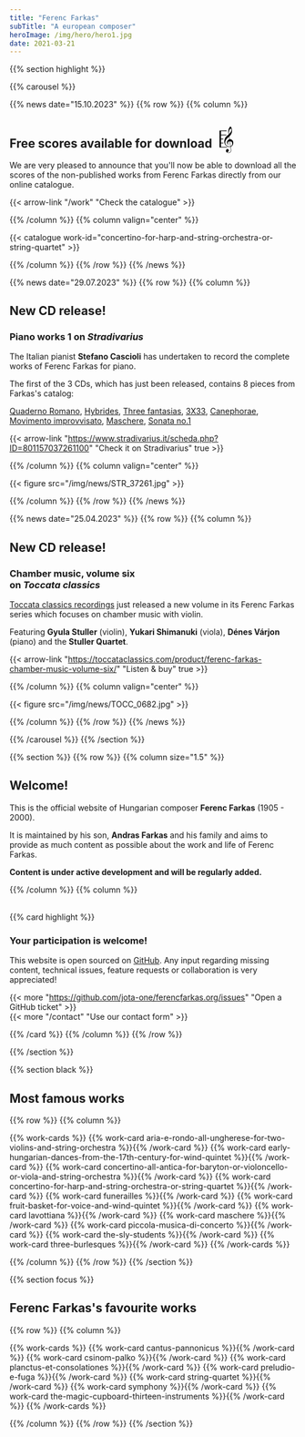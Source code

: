 ```yaml
---
title: "Ferenc Farkas"
subTitle: "A european composer"
heroImage: /img/hero/hero1.jpg
date: 2021-03-21
---
```


{{% section highlight %}}

{{% carousel %}}

{{% news date="15.10.2023" %}}
{{% row %}}
{{% column %}}

## Free scores available for download <svg width='27' height='48' viewBox='0 0 18 32' fill='black' style="margin: 0 0 -0.65rem 0.5rem"><path fill-rule='evenodd' clip-rule='evenodd' d='M11.6799 30.8562C10.8434 31.2382 10.0124 31.1622 9.12694 30.4997C9.24367 30.4392 9.34789 30.3864 9.44381 30.3381C9.65237 30.233 9.81938 30.1489 9.97794 30.0517C10.6649 29.6257 10.9699 28.9067 10.8099 28.1282C10.6759 27.4807 10.1004 26.9162 9.47844 26.8212C8.73844 26.7072 8.09244 27.0902 7.75794 27.8417C7.23944 28.9962 7.56294 30.3092 8.61744 30.8867C9.20894 31.2087 9.89244 31.4457 10.5509 31.4922C12.3809 31.6237 13.8149 30.0637 13.6424 28.2172C13.5694 27.0442 13.3364 25.2197 13.1799 24.0972C13.1799 24.0972 13.2994 24.0562 13.6664 23.8567C14.6754 23.3097 15.4109 22.4227 15.8334 21.2827C16.9409 18.2997 15.2019 15.4277 12.2474 15.3522C12.1739 15.3508 12.0999 15.3361 12.0159 15.3194C11.9772 15.3117 11.9363 15.3036 11.8924 15.2962L11.3969 12.1652C11.5845 12.0002 11.7678 11.8307 11.9469 11.6567C14.8714 8.75366 15.5269 4.93366 13.6049 1.18866C13.1579 0.316159 12.7074 0.283659 12.0729 1.03066C11.8962 1.23996 11.7434 1.47435 11.5914 1.70752C11.5731 1.7356 11.5548 1.76366 11.5364 1.79166C10.3449 3.60416 10.0729 5.67466 10.4064 7.77316C10.5214 8.50616 10.6184 9.76866 10.6184 9.76866C10.6184 9.76866 9.75444 10.6247 9.16294 11.0677C7.61094 12.2287 6.43094 13.8147 5.87294 15.8197C4.50694 20.7097 7.99644 24.4352 11.5064 24.3097C11.9279 24.2947 12.3624 24.2547 12.7899 24.2052C13.0149 25.6357 13.2239 27.4127 13.2504 28.5427C13.2769 29.6722 12.5634 30.4527 11.6799 30.8562ZM12.4739 22.1463C12.5504 22.6414 12.6273 23.1396 12.7029 23.6422L12.7009 23.6432C10.6909 24.0747 9.00244 23.5697 7.67094 21.9422C6.42744 20.4262 6.35844 18.7392 7.17444 16.9527C8.03594 15.0742 9.41794 13.7477 11.0289 12.4672C11.1949 13.5442 11.3374 14.4772 11.4799 15.4157C9.87994 16.1362 8.75844 17.2427 8.80394 19.2062C8.83994 20.6202 9.69844 21.7657 10.8769 22.1422C10.7797 22.0159 10.684 21.8989 10.5918 21.7862C10.4015 21.5536 10.2263 21.3395 10.0844 21.1007C9.32844 19.8197 9.86244 18.2247 11.1514 17.8427C11.6029 17.7082 11.8474 17.7762 11.9244 18.3752C12.0852 19.6282 12.2781 20.8774 12.4739 22.1463ZM13.9999 5.06416C13.5764 6.91416 12.3859 8.15266 10.9899 9.41916L10.9874 9.41816C10.8274 7.37466 10.9579 5.55666 11.9164 3.90816C12.0664 3.65066 12.3019 3.41466 12.5469 3.26066C13.1924 2.85466 13.7699 3.12116 13.9404 3.90816C14.0204 4.28066 14.0829 4.70466 13.9999 5.06416ZM12.6504 20.6137C12.5132 19.6638 12.3753 18.7091 12.2344 17.7602C13.7769 17.6617 14.5889 18.3612 14.8284 19.8662C15.1124 21.6442 14.4759 23.0787 13.0734 23.5147C12.9315 22.5604 12.7913 21.5896 12.6504 20.6137Z'/><path d='M0.0025 5.16921V5.16821L0 5.16921C0.000833416 5.16921 0.00166675 5.16921 0.0025 5.16921Z'/><path d='M8.23813 5.16942V5.91671L1.66743 5.90871L1.68493 9.94871H8.23813L7.50925 10.6892L1.68493 10.6812V14.7212H4.63636L4.09088 15.4527H1.68493V19.4927H4.45453L4.63636 20.2312L1.68493 20.2242V24.2542H7.83654L9.54573 25.0007H0.0025V5.16921C6.88345 5.17034 8.07101 5.16977 8.23813 5.16942Z'/></svg>

We are very pleased to announce that you'll now be able to
download all the scores of the non-published works from
Ferenc Farkas directly from our online catalogue.

{{< arrow-link "/work" "Check the catalogue" >}}

{{% /column %}}
{{% column valign="center" %}}

{{< catalogue work-id="concertino-for-harp-and-string-orchestra-or-string-quartet" >}}

{{% /column %}}
{{% /row %}}
{{% /news %}}

{{% news date="29.07.2023" %}}
{{% row %}}
{{% column %}}

## New CD release!
### Piano works 1 on *Stradivarius*

The Italian pianist **Stefano Cascioli** has undertaken to record the complete
works of Ferenc Farkas for piano.

The first of the 3 CDs, which has just been released, contains 8 pieces from
Farkas's catalog:

[Quaderno Romano](/work/?r=quaderno-romano),
[Hybrides](/work/?r=hybrides),
[Three fantasias](/work/?r=three-fantasias),
[3X33](/work/?r=3-x-33),
[Canephorae](/work/?r=canephorae),
[Movimento improvvisato](/work/?r=movimento-improvvisato),
[Maschere](/work/?r=maschere),
[Sonata no.1](/work/?r=sonata-1-for-piano)

{{< arrow-link "https://www.stradivarius.it/scheda.php?ID=801157037261100" "Check it on Stradivarius" true >}}

{{% /column %}}
{{% column valign="center" %}}

{{< figure src="/img/news/STR_37261.jpg" >}}

{{% /column %}}
{{% /row %}}
{{% /news %}}

{{% news date="25.04.2023" %}}
{{% row %}}
{{% column %}}
## New CD release!
### Chamber music, volume six<br>on *Toccata classics*

[Toccata classics recordings](https://toccataclassics.com/) just released a new
volume in its Ferenc Farkas series which focuses on chamber music with violin.

Featuring **Gyula Stuller** (violin), **Yukari Shimanuki** (viola), **Dénes Várjon** (piano) and the **Stuller Quartet**.

{{< arrow-link "https://toccataclassics.com/product/ferenc-farkas-chamber-music-volume-six/" "Listen & buy" true >}}

{{% /column %}}
{{% column valign="center" %}}

{{< figure src="/img/news/TOCC_0682.jpg" >}}

{{% /column %}}
{{% /row %}}
{{% /news %}}

{{% /carousel %}}
{{% /section %}}

{{% section %}}
{{% row %}}
{{% column size="1.5" %}}
## Welcome!

This is the official website of Hungarian composer **Ferenc Farkas** (1905 - 2000).

It is maintained by his son, **Andras Farkas** and his family and aims to provide
as much content as possible about the work and life of Ferenc Farkas.

**Content is under active development and will be regularly added.**

<!--
We currently focus on fullfiling the [catalogue of works](/work) which contains
more than 800 works. We've planned to add musical samples, images and contextual
information for the most famous and played works.
-->

{{% /column %}}
{{% column %}}

<br>
{{% card highlight %}}

### Your participation is welcome!

This website is open sourced on [GitHub](https://github.com/jota-one/ferencfarkas.org).
Any input regarding missing content, technical issues, feature requests or
collaboration is very appreciated!

{{< more "https://github.com/jota-one/ferencfarkas.org/issues" "Open a GitHub ticket" >}}
<br/>
{{< more "/contact" "Use our contact form" >}}

{{% /card %}}
{{% /column %}}
{{% /row %}}

{{% /section %}}

{{% section black %}}
## Most famous works

{{% row %}}
{{% column %}}

{{% work-cards %}}
{{% work-card aria-e-rondo-all-ungherese-for-two-violins-and-string-orchestra %}}{{% /work-card %}}
{{% work-card early-hungarian-dances-from-the-17th-century-for-wind-quintet %}}{{% /work-card %}}
{{% work-card concertino-all-antica-for-baryton-or-violoncello-or-viola-and-string-orchestra %}}{{% /work-card %}}
{{% work-card concertino-for-harp-and-string-orchestra-or-string-quartet %}}{{% /work-card %}}
{{% work-card funerailles  %}}{{% /work-card %}}
{{% work-card fruit-basket-for-voice-and-wind-quintet %}}{{% /work-card %}}
{{% work-card lavottiana %}}{{% /work-card %}}
{{% work-card maschere %}}{{% /work-card %}}
{{% work-card piccola-musica-di-concerto %}}{{% /work-card %}}
{{% work-card the-sly-students %}}{{% /work-card %}}
{{% work-card three-burlesques %}}{{% /work-card %}}
{{% /work-cards %}}

{{% /column %}}
{{% /row %}}
{{% /section %}}

{{% section focus %}}
## Ferenc Farkas's favourite works

{{% row %}}
{{% column %}}

{{% work-cards %}}
{{% work-card cantus-pannonicus %}}{{% /work-card %}}
{{% work-card csinom-palko %}}{{% /work-card %}}
{{% work-card planctus-et-consolationes %}}{{% /work-card %}}
{{% work-card preludio-e-fuga %}}{{% /work-card %}}
{{% work-card string-quartet %}}{{% /work-card %}}
{{% work-card symphony %}}{{% /work-card %}}
{{% work-card the-magic-cupboard-thirteen-instruments %}}{{% /work-card %}}
{{% /work-cards %}}

{{% /column %}}
{{% /row %}}
{{% /section %}}
